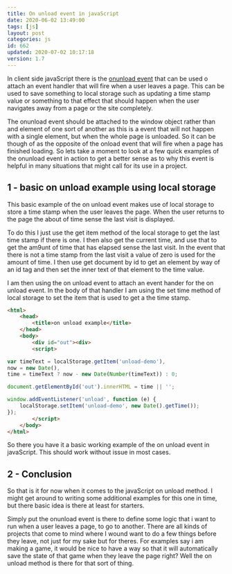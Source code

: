 ```yaml
---
title: On unload event in javaScript
date: 2020-06-02 13:49:00
tags: [js]
layout: post
categories: js
id: 662
updated: 2020-07-02 10:17:18
version: 1.7
---
```


In client side javaScript there is the [onunload event](https://developer.mozilla.org/en-US/docs/Web/API/Window/unload_event) that can be used o attach an event handler that will fire when a user leaves a page. This can be used to save something to local storage such as updating a time stamp value or something to that effect that should happen when the user navigates away from a page or the site completely. 

The onunload event should be attached to the window object rather than and element of one sort of another as this is a event that will not happen with a single element, but when the whole page is unloaded. So it can be though of as the opposite of the  onload event that will fire when a page has finished loading. So lets take a moment to look at a few quick examples of the onunload event in action to get a better sense as to why this event is helpful in many situations that might call for its use in a project.

<!-- more -->

## 1 - basic on unload example using local storage

This basic example of the on unload event makes use of local storage to store a time stamp when the user leaves the page. When the user returns to the page the about of time sense the last visit is displayed.

To do this I just use the get item method of the local storage to get the last time stamp if there is one. I then also get the current time, and use that to get the am9unt of time that has elapsed sense the last visit. In the event that there is not a time stamp from the last visit a value of zero is used for the amount of time. I then use get document by id to get an element by way of an id tag and then set the inner text of that element to the time value.

I am then using the on unload event to attach an event hander for the on unload event. In the body of that handler I am using the set time method of local storage to set the item that is used to get a the time stamp.

```html
<html>
    <head>
        <title>on unload example</title>
    </head>
    <body>
        <div id="out"><div>
        <script>

var timeText = localStorage.getItem('unload-demo'),
now = new Date(),
time = timeText ? now - new Date(Number(timeText)) : 0;

document.getElementById('out').innerHTML = time || '';

window.addEventListener('unload', function (e) {
    localStorage.setItem('unload-demo', new Date().getTime());
});
        </script>
    </body>
</html>
```

So there you have it a basic working example of the on unload event in javaScript. This should work without issue in most cases.

## 2 - Conclusion

So that is it for now when it comes to the javaScript on unload method. I might get around to writing some additional examples for this one in time, but there basic idea is there at least for starters. 

Simply put the onunload event is there to define some logic that i want to run when a user leaves a page, to go to another. There are all kinds of projects that come to mind where I wound want to do a few things before they leave, not just for my sake but for theres. For examples say i am making a game, it would be nice to have a way so that it will automatically save the state of that game when they leave the page right? Well the on unload method is there for that sort of thing.